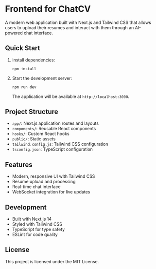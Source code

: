 # Frontend for ChatCV

A modern web application built with Next.js and Tailwind CSS that allows users to upload their resumes and interact with them through an AI-powered chat interface.

## Quick Start

1. Install dependencies:
   ```bash
   npm install
   ```

2. Start the development server:
   ```bash
   npm run dev
   ```
   The application will be available at `http://localhost:3000`.

## Project Structure

- `app/`: Next.js application routes and layouts
- `components/`: Reusable React components
- `hooks/`: Custom React hooks
- `public/`: Static assets
- `tailwind.config.js`: Tailwind CSS configuration
- `tsconfig.json`: TypeScript configuration

## Features

- Modern, responsive UI with Tailwind CSS
- Resume upload and processing
- Real-time chat interface
- WebSocket integration for live updates

## Development

- Built with Next.js 14
- Styled with Tailwind CSS
- TypeScript for type safety
- ESLint for code quality

## License

This project is licensed under the MIT License.